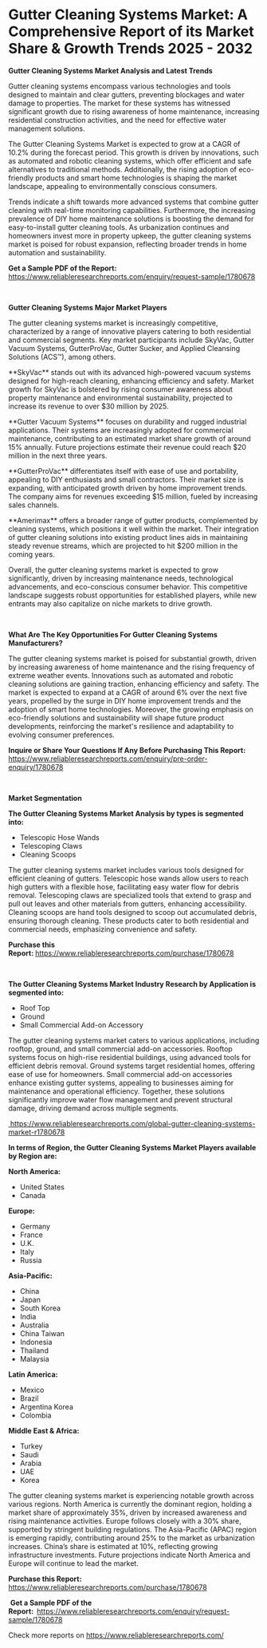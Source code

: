 <p><h1>Gutter Cleaning Systems Market: A Comprehensive Report of its Market Share & Growth Trends 2025 - 2032</h1></p><p><strong>Gutter Cleaning Systems Market Analysis and Latest Trends</strong></p>
<p><p>Gutter cleaning systems encompass various technologies and tools designed to maintain and clear gutters, preventing blockages and water damage to properties. The market for these systems has witnessed significant growth due to rising awareness of home maintenance, increasing residential construction activities, and the need for effective water management solutions. </p><p>The Gutter Cleaning Systems Market is expected to grow at a CAGR of 10.2% during the forecast period. This growth is driven by innovations, such as automated and robotic cleaning systems, which offer efficient and safe alternatives to traditional methods. Additionally, the rising adoption of eco-friendly products and smart home technologies is shaping the market landscape, appealing to environmentally conscious consumers. </p><p>Trends indicate a shift towards more advanced systems that combine gutter cleaning with real-time monitoring capabilities. Furthermore, the increasing prevalence of DIY home maintenance solutions is boosting the demand for easy-to-install gutter cleaning tools. As urbanization continues and homeowners invest more in property upkeep, the gutter cleaning systems market is poised for robust expansion, reflecting broader trends in home automation and sustainability.</p></p>
<p><strong>Get a Sample PDF of the Report:&nbsp;</strong> <a href="https://www.reliableresearchreports.com/enquiry/request-sample/1780678?utm_campaign=3253&utm_medium=2&utm_source=Github&utm_content=ia&utm_term=25032025&utm_id=gutter-cleaning-systems">https://www.reliableresearchreports.com/enquiry/request-sample/1780678</a></p>
<p>&nbsp;</p>
<p><strong>Gutter Cleaning Systems Major Market Players</strong></p>
<p><p>The gutter cleaning systems market is increasingly competitive, characterized by a range of innovative players catering to both residential and commercial segments. Key market participants include SkyVac, Gutter Vacuum Systems, GutterProVac, Gutter Sucker, and Applied Cleansing Solutions (ACS™), among others.</p><p>**SkyVac** stands out with its advanced high-powered vacuum systems designed for high-reach cleaning, enhancing efficiency and safety. Market growth for SkyVac is bolstered by rising consumer awareness about property maintenance and environmental sustainability, projected to increase its revenue to over $30 million by 2025.</p><p>**Gutter Vacuum Systems** focuses on durability and rugged industrial applications. Their systems are increasingly adopted for commercial maintenance, contributing to an estimated market share growth of around 15% annually. Future projections estimate their revenue could reach $20 million in the next three years.</p><p>**GutterProVac** differentiates itself with ease of use and portability, appealing to DIY enthusiasts and small contractors. Their market size is expanding, with anticipated growth driven by home improvement trends. The company aims for revenues exceeding $15 million, fueled by increasing sales channels.</p><p>**Amerimax** offers a broader range of gutter products, complemented by cleaning systems, which positions it well within the market. Their integration of gutter cleaning solutions into existing product lines aids in maintaining steady revenue streams, which are projected to hit $200 million in the coming years.</p><p>Overall, the gutter cleaning systems market is expected to grow significantly, driven by increasing maintenance needs, technological advancements, and eco-conscious consumer behavior. This competitive landscape suggests robust opportunities for established players, while new entrants may also capitalize on niche markets to drive growth.</p></p>
<p>&nbsp;</p>
<p><strong>What Are The Key Opportunities For Gutter Cleaning Systems Manufacturers?</strong></p>
<p><p>The gutter cleaning systems market is poised for substantial growth, driven by increasing awareness of home maintenance and the rising frequency of extreme weather events. Innovations such as automated and robotic cleaning solutions are gaining traction, enhancing efficiency and safety. The market is expected to expand at a CAGR of around 6% over the next five years, propelled by the surge in DIY home improvement trends and the adoption of smart home technologies. Moreover, the growing emphasis on eco-friendly solutions and sustainability will shape future product developments, reinforcing the market's resilience and adaptability to evolving consumer preferences.</p></p>
<p><strong>Inquire or Share Your Questions If Any Before Purchasing This Report:</strong> <a href="https://www.reliableresearchreports.com/enquiry/pre-order-enquiry/1780678?utm_campaign=3253&utm_medium=2&utm_source=Github&utm_content=ia&utm_term=25032025&utm_id=gutter-cleaning-systems">https://www.reliableresearchreports.com/enquiry/pre-order-enquiry/1780678</a></p>
<p>&nbsp;</p>
<p><strong>Market Segmentation</strong></p>
<p><strong>The Gutter Cleaning Systems Market Analysis by types is segmented into:</strong></p>
<p><ul><li>Telescopic Hose Wands</li><li>Telescoping Claws</li><li>Cleaning Scoops</li></ul></p>
<p><p>The gutter cleaning systems market includes various tools designed for efficient cleaning of gutters. Telescopic hose wands allow users to reach high gutters with a flexible hose, facilitating easy water flow for debris removal. Telescoping claws are specialized tools that extend to grasp and pull out leaves and other materials from gutters, enhancing accessibility. Cleaning scoops are hand tools designed to scoop out accumulated debris, ensuring thorough cleaning. These products cater to both residential and commercial needs, emphasizing convenience and safety.</p></p>
<p><strong>Purchase this Report:&nbsp;</strong><a href="https://www.reliableresearchreports.com/purchase/1780678?utm_campaign=3253&utm_medium=2&utm_source=Github&utm_content=ia&utm_term=25032025&utm_id=gutter-cleaning-systems">https://www.reliableresearchreports.com/purchase/1780678</a></p>
<p>&nbsp;</p>
<p><strong>The Gutter Cleaning Systems Market Industry Research by Application is segmented into:</strong></p>
<p><ul><li>Roof Top</li><li>Ground</li><li>Small Commercial Add-on Accessory</li></ul></p>
<p><p>The gutter cleaning systems market caters to various applications, including rooftop, ground, and small commercial add-on accessories. Rooftop systems focus on high-rise residential buildings, using advanced tools for efficient debris removal. Ground systems target residential homes, offering ease of use for homeowners. Small commercial add-on accessories enhance existing gutter systems, appealing to businesses aiming for maintenance and operational efficiency. Together, these solutions significantly improve water flow management and prevent structural damage, driving demand across multiple segments.</p></p>
<p><a href="https://www.reliableresearchreports.com/global-gutter-cleaning-systems-market-r1780678?utm_campaign=3253&utm_medium=2&utm_source=Github&utm_content=ia&utm_term=25032025&utm_id=gutter-cleaning-systems">&nbsp;https://www.reliableresearchreports.com/global-gutter-cleaning-systems-market-r1780678</a></p>
<p><strong>In terms of Region, the Gutter Cleaning Systems Market Players available by Region are:</strong></p>
<p>
    <p> <strong> North America: </strong>
        <ul>
            <li>United States</li>
            <li>Canada</li>
        </ul>
        </p> 
    <p> <strong> Europe: </strong>
        <ul>
            <li>Germany</li>
            <li>France</li>
            <li>U.K.</li>
            <li>Italy</li>
            <li>Russia</li>
        </ul>
        </p> 
    <p> <strong> Asia-Pacific: </strong>
        <ul>
            <li>China</li>
            <li>Japan</li>
            <li>South Korea</li>
            <li>India</li>
            <li>Australia</li>
            <li>China Taiwan</li>
            <li>Indonesia</li>
            <li>Thailand</li>
            <li>Malaysia</li>
        </ul>
        </p> 
    <p> <strong> Latin America: </strong>
        <ul>
            <li>Mexico</li>
            <li>Brazil</li>
            <li>Argentina Korea</li>
            <li>Colombia</li>
        </ul>
        </p> 
    <p> <strong> Middle East & Africa: </strong>
        <ul>
            <li>Turkey</li>
            <li>Saudi</li>
            <li>Arabia</li>
            <li>UAE</li>
            <li>Korea</li>
        </ul>
    </p>
    </p>
<p><p>The gutter cleaning systems market is experiencing notable growth across various regions. North America is currently the dominant region, holding a market share of approximately 35%, driven by increased awareness and rising maintenance activities. Europe follows closely with a 30% share, supported by stringent building regulations. The Asia-Pacific (APAC) region is emerging rapidly, contributing around 25% to the market as urbanization increases. China’s share is estimated at 10%, reflecting growing infrastructure investments. Future projections indicate North America and Europe will continue to lead the market.</p></p>
<p><strong>Purchase this Report: </strong><a href="https://www.reliableresearchreports.com/purchase/1780678?utm_campaign=3253&utm_medium=2&utm_source=Github&utm_content=ia&utm_term=25032025&utm_id=gutter-cleaning-systems">https://www.reliableresearchreports.com/purchase/1780678</a></p>
<p>&nbsp;<strong>Get a Sample PDF of the Report:&nbsp;&nbsp;</strong><a href="https://www.reliableresearchreports.com/enquiry/request-sample/1780678?utm_campaign=3253&utm_medium=2&utm_source=Github&utm_content=ia&utm_term=25032025&utm_id=gutter-cleaning-systems">https://www.reliableresearchreports.com/enquiry/request-sample/1780678</a></p>
<p><strong></strong></p>
<p>Check more reports on <a href="https://www.reliableresearchreports.com/?utm_campaign=3253&utm_medium=2&utm_source=Github&utm_content=ia&utm_term=25032025&utm_id=gutter-cleaning-systems">https://www.reliableresearchreports.com/</a></p>